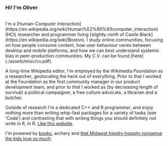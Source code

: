 <h3>Hi! I'm Oliver</h3>  
<br/>
I'm a [Human-Computer Interaction](https://en.wikipedia.org/wiki/Human%E2%80%93computer_interaction) (HCI) researcher and programmer
living [slightly north of Castle Black](https://en.wikipedia.org/wiki/Boston). I study online communities, focusing on
how people consume content, how user behaviour varies between desktop and mobile platforms, and how we can best understand systemic bias in peer-production communities. My C.V. can be found [here](./assets/misc/cv.pdf).

A long-time Wikipedia editor, I'm employed by the Wikimedia Foundation as a researcher, geolocating the heck out of everything. Prior to that I worked at the Foundation as the first community manager in our product development team, and prior to *that* I worked as (by decreasing length of survival) a political campaigner, a free culture advocate, a librarian and a butcher.

Outside of research I'm a dedicated C++ and R programmer, and enjoy nothing more than writing whip-fast packages for a variety of tasks (see 'Code') and contrasting that with writing things you should definitely not write in R, in R. [Like this website](https://github.com/Ironholds/irrefrangible).

I'm powered by [books](https://www.goodreads.com/user/show/8532388-oliver), archery and [that Midwest hippity-hoppity nonsense the kids love so much](https://en.wikipedia.org/wiki/Twin_Cities_hip_hop).
